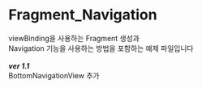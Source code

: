 # Fragment_Navigation
viewBinding을 사용하는 Fragment 생성과  
Navigation 기능을 사용하는 방법을 포함하는
예제 파일입니다  
<br>
***ver 1.1***  
BottomNavigationView 추가

